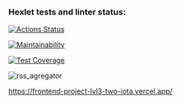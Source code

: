 ### Hexlet tests and linter status:
[![Actions Status](https://github.com/Makso-87/frontend-project-lvl3/workflows/hexlet-check/badge.svg)](https://github.com/Makso-87/frontend-project-lvl3/actions)

[![Maintainability](https://api.codeclimate.com/v1/badges/79680615d730159bec25/maintainability)](https://codeclimate.com/github/Makso-87/frontend-project-lvl3/maintainability)

[![Test Coverage](https://api.codeclimate.com/v1/badges/79680615d730159bec25/test_coverage)](https://codeclimate.com/github/Makso-87/frontend-project-lvl3/test_coverage)

![rss_agregator](https://github.com/Makso-87/frontend-project-lvl3/workflows/rss_agregator/badge.svg)

https://frontend-project-lvl3-two-iota.vercel.app/